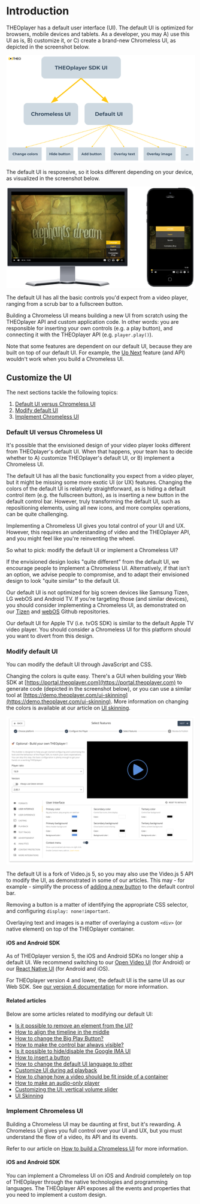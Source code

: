 # Introduction

THEOplayer has a default user interface (UI). The default UI is optimized for browsers, mobile devices and tablets.
As a developer, you may A) use this UI as is, B) customize it, or C) create a brand-new Chromeless UI, as depicted in the screenshot below.

![THEOplayer UI overview](../../../../theoplayer/assets/img/ui-introduction-overview.png 'THEOplayer UI overview')

The default UI is responsive, so it looks different depending on your device, as visualized in the screenshot below.

![THEOplayer default UI](../../../../theoplayer/assets/img/ui-introduction-default-ui.png 'THEOplayer default UI')

The default UI has all the basic controls you'd expect from a video player, ranging from a scrub bar to a fullscreen button.

Building a Chromeless UI means building a new UI from scratch using the THEOplayer API and custom application code.
In other words: you are responsible for inserting your own controls (e.g. a play button),
and connecting it with the THEOplayer API (e.g. `player.play()`).

Note that some features are dependent on our default UI, because they are built on top of our default UI.
For example, the [Up Next](../../how-to-guides/07-miscellaneous/03-up-next.md) feature (and API) wouldn't work when you build a Chromeless UI.

## Customize the UI

The next sections tackle the following topics:

1. [Default UI versus Chromeless UI](#default-ui-versus-chromeless-ui)
2. [Modify default UI](#modify-default-ui)
3. [Implement Chromeless UI](#implement-chromeless-ui)

### Default UI versus Chromeless UI

It's possible that the envisioned design of your video player looks different from THEOplayer's default UI.
When that happens, your team has to decide whether to A) customize THEOplayer's default UI, or B) implement a Chromeless UI.

The default UI has all the basic functionality you expect from a video player, but it might be missing some more exotic UI (or UX) features.
Changing the colors of the default UI is relatively straightforward, as is hiding a default control item (e.g. the fullscreen button),
as is inserting a new button in the default control bar.
However, truly transforming the default UI, such as repositioning elements, using all new icons, and more complex operations,
can be quite challenging.

Implementing a Chromeless UI gives you total control of your UI and UX.
However, this requires an understanding of video and the THEOplayer API, and you might feel like you're reinventing the wheel.

So what to pick: modify the default UI or implement a Chromeless UI?

If the envisioned design looks "quite different" from the default UI, we encourage people to implement a Chromeless UI.
Alternatively, if that isn't an option, we advise people to compromise, and to adapt their envisioned design to look "quite similar" to the default UI.

Our default UI is not optimized for big screen devices like Samsung Tizen, LG webOS and Android TV.
If you're targeting those (and similar devices), you should consider implementing a Chromeless UI,
as demonstrated on our [Tizen](https://github.com/THEOplayer/samples-tizen) and [webOS](https://github.com/THEOplayer/samples-webos)
Github repositories.

Our default UI for Apple TV (i.e. tvOS SDK) is similar to the default Apple TV video player.
You should consider a Chromeless UI for this platform should you want to divert from this design.

### Modify default UI

You can modify the default UI through JavaScript and CSS.

Changing the colors is quite easy. There's a GUI when building your Web SDK at [https://portal.theoplayer.com](https://portal.theoplayer.com)
to generate code (depicted in the screenshot below), or you can use a similar tool at [https://demo.theoplayer.com/ui-skinning](https://demo.theoplayer.com/ui-skinning).
More information on changing the colors is available at our article on [UI skinning](13-ui-skinning.md).

![UI editor on portal](../../../../theoplayer/assets/img/ui-introduction-portal.png 'UI editor on portal')

The default UI is a fork of Video.js 5, so you may also use the Video.js 5 API to modify the UI, as demonstrated in some of our articles.
This may - for example - simplify the process of [adding a new button](../../how-to-guides/11-ui/07-how-to-insert-a-button.md) to the default control bar.

Removing a button is a matter of identifying the appropriate CSS selector, and configuring `display: none!important`.

Overlaying text and images is a matter of overlaying a custom `<div>` (or native element) on top of the THEOplayer container.

#### iOS and Android SDK

As of THEOplayer version 5, the iOS and Android SDKs no longer ship a default UI.
We recommend switching to our [Open Video UI](/open-video-ui/android/) (for Android)
or our [React Native UI](https://github.com/THEOplayer/react-native-theoplayer-ui) (for Android and iOS).

For THEOplayer version 4 and lower, the default UI is the same UI as our Web SDK.
See [our version 4 documentation](../../../version-v4/how-to-guides/11-ui/00-introduction.md#ios-and-android-sdk) for more information.

#### Related articles

Below are some articles related to modifying our default UI:

- [Is it possible to remove an element from the UI?](../../how-to-guides/11-ui/01-is-it-possible-to-remove-an-element.md)
- [How to align the timeline in the middle](../../how-to-guides/11-ui/02-how-to-align-timeline-in-the-middle.md)
- [How to change the Big Play Button?](../../how-to-guides/11-ui/03-how-to-change-big-play-button.md)
- [How to make the control bar always visible?](../../how-to-guides/11-ui/04-how-to-make-control-keys-always-visible.md)
- [Is it possible to hide/disable the Google IMA UI](../../how-to-guides/11-ui/05-is-it-possible-to-hide-googla-ima.md)
- [How to insert a button](../../how-to-guides/11-ui/07-how-to-insert-a-button.md)
- [How to change the default UI language to other](../../how-to-guides/11-ui/08-how-to-change-default-UI-language-to-other.md)
- [Customize UI during ad playback](../../how-to-guides/11-ui/09-customize-ui-during-playback.md)
- [How to change how a video should be fit inside of a container](../../how-to-guides/11-ui/10-how-to-change-how-a-video-should-fit-inside-a-container.md)
- [How to make an audio-only player](../../how-to-guides/11-ui/11-how-to-make-audio-only-player.md)
- [Customizing the UI: vertical volume slider](../../how-to-guides/11-ui/12-customising-vertical-volume-slider.md)
- [UI Skinning](../../how-to-guides/11-ui/13-ui-skinning.md)

### Implement Chromeless UI

Building a Chromeless UI may be daunting at first, but it's rewarding.
A Chromeless UI gives you full control over your UI and UX,
but you must understand the flow of a video, its API and its events.

Refer to our article on [How to build a Chromeless UI](../../how-to-guides/11-ui/06-how-to-build-chromeless-ui.mdx) for more information.

#### iOS and Android SDK

You can implement a Chromeless UI on iOS and Android completely on top of THEOplayer through the native technologies and programming languages.
The THEOplayer API exposes all the events and properties that you need to implement a custom design.
